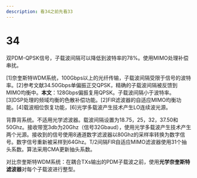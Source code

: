 ```yaml
---
description: 看34之前先看33
---
```


# 34

双PDM-QPSK信号，子载波间隔可以降低到波特率的78%。使用MIMO处理补偿串扰。

\[1\]奈奎斯特WDM系统，100Gbps以上的光纤传输，子载波间隔受限于信号的波特率。\[2\]参考文献34.50Gbps单偏振正交QPSK，精确的子载波间隔被反馈到MIMO均衡中。**本文**：128Gbps偏振复用QPSK。子载波间隔小于波特率。\[3\]DSP处理的频域均衡的色散补偿功能。\[2\]FIR滤波器的自适应MIMO均衡功能。\[4\]载波相位恢复功能，\[6\]光学多载波产生技术产生LO连续波光源。

背靠背系统。不适用光学滤波器。载波间隔设置为18.75，25，32，37.50和50Ghz。接收带宽3db为20Ghz（信号32Gbaud），使用光学多载波产生技术产生两个光源。接收到的信号使用8通道数字滤波器以80Ghz的采样率转换为数字信号。数字信号重新被采样到64Ghz。T/2间隔FIR自适应MIMO滤波器使用31个抽头系数。算法采用CMA更新抽头系数。

对比奈奎斯特WDM系统：在耦合TXs输出的PDM子载波之前，使用**光学奈奎斯特滤波器**对每个子载波进行整型。


